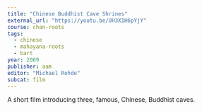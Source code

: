 ```yaml
---
title: "Chinese Buddhist Cave Shrines"
external_url: "https://youtu.be/UH3X1H6pYjY"
course: chan-roots
tags:
  - chinese
  - mahayana-roots
  - bart
year: 2009
publisher: aam
editor: "Michael Rohde"
subcat: film
---
```


A short film introducing three, famous, Chinese, Buddhist caves.
